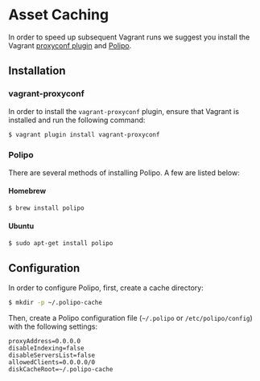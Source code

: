 # Asset Caching

In order to speed up subsequent Vagrant runs we suggest you install the
Vagrant [proxyconf plugin](https://github.com/tmatilai/vagrant-proxyconf) and
[Polipo](http://www.pps.univ-paris-diderot.fr/~jch/software/polipo/).

## Installation

### vagrant-proxyconf

In order to install the `vagrant-proxyconf` plugin, ensure that Vagrant is
installed and run the following command:

```bash
$ vagrant plugin install vagrant-proxyconf
```

### Polipo

There are several methods of installing Polipo. A few are listed below:

#### Homebrew

```bash
$ brew install polipo
```

#### Ubuntu

```bash
$ sudo apt-get install polipo
```

## Configuration

In order to configure Polipo, first, create a cache directory:

```bash
$ mkdir -p ~/.polipo-cache
```

Then, create a Polipo configuration file (`~/.polipo` or `/etc/polipo/config`)
with the following settings:

```
proxyAddress=0.0.0.0
disableIndexing=false
disableServersList=false
allowedClients=0.0.0.0/0
diskCacheRoot=~/.polipo-cache
```
